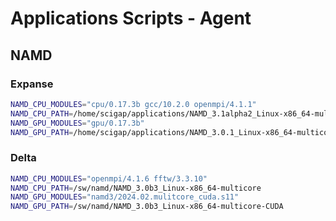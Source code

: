 # Applications Scripts - Agent

## NAMD

### Expanse
```sh
NAMD_CPU_MODULES="cpu/0.17.3b gcc/10.2.0 openmpi/4.1.1"
NAMD_CPU_PATH=/home/scigap/applications/NAMD_3.1alpha2_Linux-x86_64-multicore
NAMD_GPU_MODULES="gpu/0.17.3b"
NAMD_GPU_PATH=/home/scigap/applications/NAMD_3.0.1_Linux-x86_64-multicore-CUDA
```

### Delta
```sh
NAMD_CPU_MODULES="openmpi/4.1.6 fftw/3.3.10"
NAMD_CPU_PATH=/sw/namd/NAMD_3.0b3_Linux-x86_64-multicore
NAMD_GPU_MODULES="namd3/2024.02.mulitcore_cuda.s11"
NAMD_GPU_PATH=/sw/namd/NAMD_3.0b3_Linux-x86_64-multicore-CUDA
```
